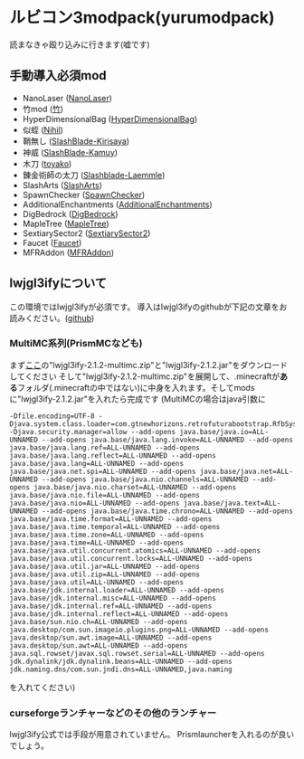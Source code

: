 # ルビコン3modpack(yurumodpack)
読まなきゃ殴り込みに行きます(嘘です)

## 手動導入必須mod
- NanoLaser ([NanoLaser](https://web.archive.org/web/20190522122003/https://dl.dropboxusercontent.com/s/odiwor0armqlpm7/NanoLaser-1.7.10-8.2.3-1.2.2.jar))
- 竹mod ([竹](https://www.dropbox.com/s/sc5vf0imhlrmoba/Bamboo-2.6.8.5.jar?dl=1))
- HyperDimensionalBag ([HyperDimensionalBag](https://web.archive.org/web/20190522122003/https://dl.dropboxusercontent.com/s/juc61fzxvjnrdnt/HyperDimensionalBag-1.2c-forMC1.7.jar))
- 似蛭 ([Nihil](https://web.archive.org/web/20190715140008/https://forum.minecraftuser.jp/download/file.php?id=61937))
- 鞘無し ([SlashBlade-Kirisaya](https://web.archive.org/web/20190715123647/http://forum.minecraftuser.jp/download/file.php?id=57176))
- 神威 ([SlashBlade-Kamuy](https://web.archive.org/web/20190715123647/http://forum.minecraftuser.jp/download/file.php?id=55969))
- 木刀 ([toyako](https://web.archive.org/web/20190715123647/http://forum.minecraftuser.jp/download/file.php?id=48477))
- 錬金術師の太刀 ([Slashblade-Laemmle](https://web.archive.org/web/20190715123647/http://forum.minecraftuser.jp/download/file.php?id=60590))
- SlashArts ([SlashArts](https://web.archive.org/web/20190715123647/http://forum.minecraftuser.jp/download/file.php?id=52353))
- SpawnChecker ([SpawnChecker](https://www.dropbox.com/scl/fo/ldhq4k4ctsxt9d4d436o0/AE6nAWWTFJMXIHsd2hnADkM/SpawnChecker/Minecraft_1.7.x/1.7.10?preview=SpawnChecker-2.1.4.128.jar&rlkey=emhq3an4gnpa8e52gtvmmmdx3&subfolder_nav_tracking=1&st=0ktwphxr&dl=0))
- AdditionalEnchantments ([AdditionalEnchantments](https://web.archive.org/web/20190715132818/https://dl.dropboxusercontent.com/s/6k0hhj4jg7ck43s/AdditionalEnchantments-1.7.10-1.2.11.jar))
- DigBedrock ([DigBedrock](https://web.archive.org/web/20190715185020/https://dl.dropboxusercontent.com/s/ycrw8wetebaazt0/DigBedrock-1.7.10-1.5.3.jar))
- MapleTree ([MapleTree](https://web.archive.org/web/20171113044952/http://forum.minecraftuser.jp/download/file.php?id=71626))
- SextiarySector2 ([SextiarySector2](https://web.archive.org/web/20190715200711/https://forum.minecraftuser.jp/download/file.php?id=65308))
- Faucet ([Faucet](https://web.archive.org/web/20190715191354/https://forum.minecraftuser.jp/download/file.php?id=47086))
- MFRAddon ([MFRAddon](https://web.archive.org/web/20190715140112/https://forum.minecraftuser.jp/download/file.php?id=50200))

## lwjgl3ifyについて
この環境ではlwjgl3ifyが必須です。
導入はlwjgl3ifyのgithubが下記の文章をお読みください。([github](https://github.com/GTNewHorizons/lwjgl3ify))

### MultiMC系列(PrismMCなども)
まず[ここ](https://github.com/GTNewHorizons/lwjgl3ify/releases/tag/2.1.2)の"lwjgl3ify-2.1.2-multimc.zip"と"lwjgl3ify-2.1.2.jar"をダウンロードしてください
そして"lwjgl3ify-2.1.2-multimc.zip"を展開して、.minecraftが**ある**フォルダ(.minecraftの中ではない)に中身を入れます。そしてmodsに"lwjgl3ify-2.1.2.jar"を入れたら完成です
(MultiMCの場合はjava引数に
```
-Dfile.encoding=UTF-8 -Djava.system.class.loader=com.gtnewhorizons.retrofuturabootstrap.RfbSystemClassLoader -Djava.security.manager=allow --add-opens java.base/java.io=ALL-UNNAMED --add-opens java.base/java.lang.invoke=ALL-UNNAMED --add-opens java.base/java.lang.ref=ALL-UNNAMED --add-opens java.base/java.lang.reflect=ALL-UNNAMED --add-opens java.base/java.lang=ALL-UNNAMED --add-opens java.base/java.net.spi=ALL-UNNAMED --add-opens java.base/java.net=ALL-UNNAMED --add-opens java.base/java.nio.channels=ALL-UNNAMED --add-opens java.base/java.nio.charset=ALL-UNNAMED --add-opens java.base/java.nio.file=ALL-UNNAMED --add-opens java.base/java.nio=ALL-UNNAMED --add-opens java.base/java.text=ALL-UNNAMED --add-opens java.base/java.time.chrono=ALL-UNNAMED --add-opens java.base/java.time.format=ALL-UNNAMED --add-opens java.base/java.time.temporal=ALL-UNNAMED --add-opens java.base/java.time.zone=ALL-UNNAMED --add-opens java.base/java.time=ALL-UNNAMED --add-opens java.base/java.util.concurrent.atomics=ALL-UNNAMED --add-opens java.base/java.util.concurrent.locks=ALL-UNNAMED --add-opens java.base/java.util.jar=ALL-UNNAMED --add-opens java.base/java.util.zip=ALL-UNNAMED --add-opens java.base/java.util=ALL-UNNAMED --add-opens java.base/jdk.internal.loader=ALL-UNNAMED --add-opens java.base/jdk.internal.misc=ALL-UNNAMED --add-opens java.base/jdk.internal.ref=ALL-UNNAMED --add-opens java.base/jdk.internal.reflect=ALL-UNNAMED --add-opens java.base/sun.nio.ch=ALL-UNNAMED --add-opens java.desktop/com.sun.imageio.plugins.png=ALL-UNNAMED --add-opens java.desktop/sun.awt.image=ALL-UNNAMED --add-opens java.desktop/sun.awt=ALL-UNNAMED --add-opens java.sql.rowset/javax.sql.rowset.serial=ALL-UNNAMED --add-opens jdk.dynalink/jdk.dynalink.beans=ALL-UNNAMED --add-opens jdk.naming.dns/com.sun.jndi.dns=ALL-UNNAMED,java.naming
```
を入れてください)

### curseforgeランチャーなどのその他のランチャー
lwjgl3ify公式では手段が用意されていません。
Prismlauncherを入れるのが良いでしょう。